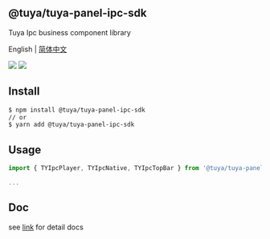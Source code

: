 ## @tuya/tuya-panel-ipc-sdk

Tuya Ipc business component library

English | [简体中文](./README-zh_CN.md)

[![](https://img.shields.io/npm/v/@tuya/tuya-panel-ipc-sdk/latest.svg)](https://www.npmjs.com/package/@tuya/tuya-panel-ipc-sdk)
[![](https://codecov.io/gh/tuya/tuya-panel-sdk/branch/ipc/graph/badge.svg)](https://codecov.io/gh/tuya/tuya-panel-sdk/branches/ipc)

## Install

```sh
$ npm install @tuya/tuya-panel-ipc-sdk
// or
$ yarn add @tuya/tuya-panel-ipc-sdk
```

## Usage

```js
import { TYIpcPlayer, TYIpcNative, TYIpcTopBar } from '@tuya/tuya-panel-ipc-sdk';

...
```

## Doc

see [link](https://developer.tuya.com/en/docs/iot/panel-development/panel-sdk-development/ipc-sdk/ipc-components?categoryId=827056) for detail docs
